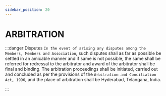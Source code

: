 ```yaml
---
sidebar_position: 20
---
```


# ARBITRATION

:::danger Disputes
```In the event of arising any disputes among the Members, Members and Association```, such disputes shall as far as possible be settled in an amicable manner and if same is not possible, the same shall be referred for redressal to the arbitrator and award of the arbitrator shall be final and binding. The arbitration proceedings shall be initiated, carried out and concluded as per the provisions of the ```Arbitration and Conciliation Act, 1996```, and the place of arbitration shall be Hyderabad, Telangana, India.

:::
